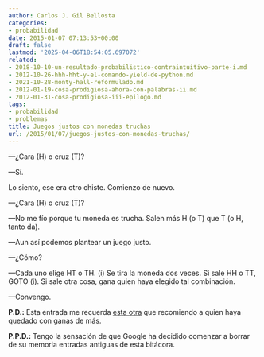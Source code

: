 ```yaml
---
author: Carlos J. Gil Bellosta
categories:
- probabilidad
date: 2015-01-07 07:13:53+00:00
draft: false
lastmod: '2025-04-06T18:54:05.697072'
related:
- 2018-10-10-un-resultado-probabilistico-contraintuitivo-parte-i.md
- 2012-10-26-hhh-hht-y-el-comando-yield-de-python.md
- 2021-10-28-monty-hall-reformulado.md
- 2012-01-19-cosa-prodigiosa-ahora-con-palabras-ii.md
- 2012-01-31-cosa-prodigiosa-iii-epilogo.md
tags:
- probabilidad
- problemas
title: Juegos justos con monedas truchas
url: /2015/01/07/juegos-justos-con-monedas-truchas/
---
```


—¿Cara (H) o cruz (T)?

—Sí.

Lo siento, ese era otro chiste. Comienzo de nuevo.

—¿Cara (H) o cruz (T)?

—No me fío porque tu moneda es trucha. Salen más H (o T) que T (o H, tanto da).

—Aun así podemos plantear un juego justo.

—¿Cómo?

—Cada uno elige HT o TH. (i) Se tira la moneda dos veces. Si sale HH o TT, GOTO (i). Si sale otra cosa, gana quien haya elegido tal combinación.

—Convengo.

**P.D.:** Esta entrada me recuerda [esta otra](https://datanalytics.com/2012/10/26/hhh-hht-y-el-comando-yield-de-python/) que recomiendo a quien haya quedado con ganas de más.

**P.P.D.:** Tengo la sensación de que Google ha decidido comenzar a borrar de su memoria entradas antiguas de esta bitácora.